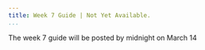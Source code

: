 ```yaml
---
title: Week 7 Guide | Not Yet Available.
...
```


The week 7 guide will be posted by midnight on March 14

